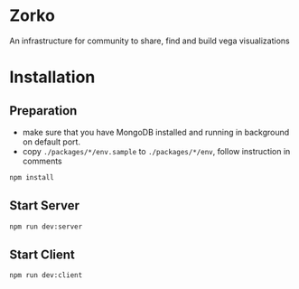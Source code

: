 # Zorko

An infrastructure for community to share, find and build vega visualizations

# Installation

## Preparation

* make sure that you have MongoDB installed and running in background on default port.
* copy  `./packages/*/env.sample` to `./packages/*/env`, follow instruction in comments


```bash
npm install
```

## Start Server


```bash
npm run dev:server
```

## Start Client

```bash
npm run dev:client
```
